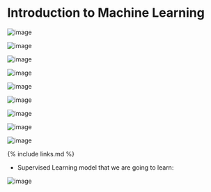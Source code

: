 # Introduction to Machine Learning

![image](https://user-images.githubusercontent.com/43855029/114188431-25a80d00-9917-11eb-8262-25d658eba55e.png)

![image](https://user-images.githubusercontent.com/43855029/114188470-2ccf1b00-9917-11eb-8f54-19bebb7b68a5.png)

![image](https://user-images.githubusercontent.com/43855029/114188487-322c6580-9917-11eb-8bb8-746424eb2fbd.png)

![image](https://user-images.githubusercontent.com/43855029/114188503-36588300-9917-11eb-8d12-18e884de7f2a.png)

![image](https://user-images.githubusercontent.com/43855029/114188520-39537380-9917-11eb-8c12-5a6e06dfc1ac.png)

![image](https://user-images.githubusercontent.com/43855029/114188556-42444500-9917-11eb-913f-66470b35450b.png)

![image](https://user-images.githubusercontent.com/43855029/114188585-4a03e980-9917-11eb-9c6f-d3e499ca9ecc.png)

![image](https://user-images.githubusercontent.com/43855029/114188613-512af780-9917-11eb-8d87-4f472023bc14.png)

![image](https://user-images.githubusercontent.com/43855029/114188670-5e47e680-9917-11eb-989e-70cc709580f8.png)



{% include links.md %}

- Supervised Learning model that we are going to learn:

![image](https://user-images.githubusercontent.com/43855029/114583677-da139d00-9c4f-11eb-816b-efee53facc2a.png)
